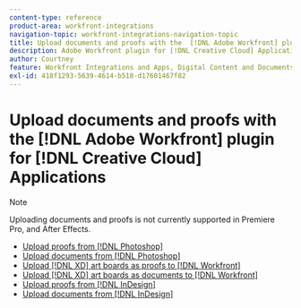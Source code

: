 ```yaml
---
content-type: reference
product-area: workfront-integrations
navigation-topic: workfront-integrations-navigation-topic
title: Upload documents and proofs with the  [!DNL Adobe Workfront] plugin for [!DNL Creative Cloud] Applications
description: Adobe Workfront plugin for [!DNL Creative Cloud] Applications
author: Courtney
feature: Workfront Integrations and Apps, Digital Content and Documents
exl-id: 418f1293-5639-4614-b518-d17601467f82
---
```

# Upload documents and proofs with the  [!DNL Adobe Workfront] plugin for [!DNL Creative Cloud] Applications

>[!NOTE]
>
>Uploading documents and proofs is not currently supported in Premiere Pro, and After Effects.


* [Upload proofs from [!DNL Photoshop]](/help/quicksilver/workfront-integrations-and-apps/adobe-workfront-for-creative-cloud/wf-cc-proofs-ps.md)
* [Upload documents from [!DNL Photoshop]](/help/quicksilver/workfront-integrations-and-apps/adobe-workfront-for-creative-cloud/wf-cc-docs-ps.md)
* [Upload [!DNL XD] art boards as proofs to [!DNL Workfront]](/help/quicksilver/workfront-integrations-and-apps/adobe-workfront-for-creative-cloud/wf-adobe-xd-proofs.md)
* [Upload [!DNL XD] art boards as documents to [!DNL Workfront]](/help/quicksilver/workfront-integrations-and-apps/adobe-workfront-for-creative-cloud/wf-adobe-xd-docs.md)
* [Upload proofs from [!DNL InDesign]](/help/quicksilver/workfront-integrations-and-apps/adobe-workfront-for-creative-cloud/wf-adobe-proofs-id.md)
* [Upload documents from [!DNL InDesign]](/help/quicksilver/workfront-integrations-and-apps/adobe-workfront-for-creative-cloud/wf-adobe-docs-id.md)
